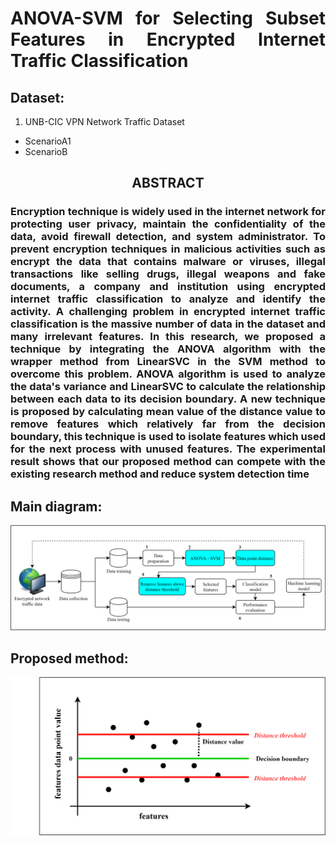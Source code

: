 <h1 align="justify">ANOVA-SVM for Selecting Subset Features in Encrypted Internet Traffic Classification </h1>

## Dataset:
1. UNB-CIC VPN Network Traffic Dataset
  - ScenarioA1
  - ScenarioB

<h2 align="center"> ABSTRACT </h2>
<h3 align="justify">Encryption technique is widely used in the internet network for protecting user privacy, maintain the confidentiality of the data, avoid firewall detection, and system administrator.  To prevent encryption techniques in malicious activities such as encrypt the data that contains malware or viruses, illegal transactions like selling drugs, illegal weapons and fake documents, a company and institution using encrypted internet traffic classification to analyze and identify the activity. A challenging problem in encrypted internet traffic classification is the massive number of data in the dataset and many irrelevant features. In this research, we proposed a technique by integrating the ANOVA algorithm with the wrapper method from LinearSVC in the SVM method to overcome this problem. ANOVA algorithm is used to analyze the data's variance and LinearSVC to calculate the relationship between each data to its decision boundary. A new technique is proposed by calculating mean value of the distance value to remove features which relatively far from the decision boundary, this technique is used to isolate features which used for the next process with unused features. The experimental result shows that our proposed method can compete with the existing research method and reduce system detection time</h3>


## Main diagram:
<img src="ANOVA-SVM.png">

## Proposed method:
<img src="decision-boundary.png">

